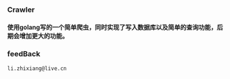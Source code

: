 ### Crawler


#### 使用golang写的一个简单爬虫，同时实现了写入数据库以及简单的查询功能，后期会增加更大的功能。


### feedBack

`li.zhixiang@live.cn`
